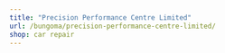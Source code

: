 ```yaml
---
title: "Precision Performance Centre Limited"
url: /bungoma/precision-performance-centre-limited/
shop: car repair
---
```

